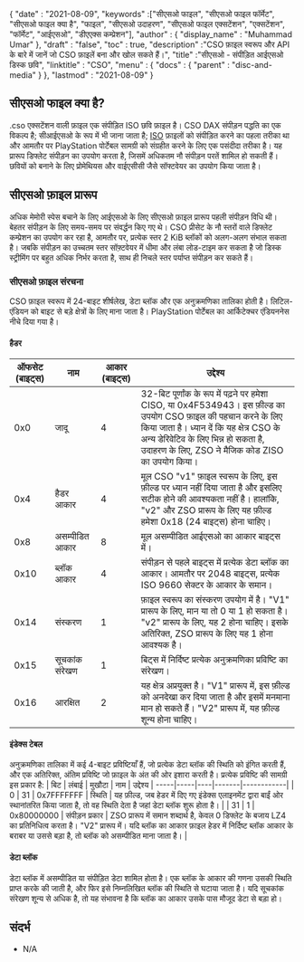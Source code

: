 {
  "date" : "2021-08-09",
  "keywords" :["सीएसओ फाइल", "सीएसओ फाइल फॉर्मेट", "सीएसओ फाइल क्या है", "फाइल", "सीएसओ उदाहरण", "सीएसओ फाइल एक्सटेंशन", "एक्सटेंशन", "फॉर्मेट", "आईएसओ", "डीएएक्स कम्प्रेशन"],
  "author" : {
    "display_name" : "Muhammad Umar"
},
  "draft" : "false",
   "toc" : true,
  "description" :"CSO फ़ाइल स्वरूप और API के बारे में जानें जो CSO फ़ाइलें बना और खोल सकते हैं।",
  "title" :"सीएसओ - संपीड़ित आईएसओ डिस्क छवि",
  "linktitle" : "CSO",
  "menu" : {
    "docs" : {
      "parent" : "disc-and-media"
}
},
  "lastmod" : "2021-08-09"
}

## सीएसओ फाइल क्या है?

.cso एक्सटेंशन वाली फ़ाइल एक संपीड़ित ISO छवि फ़ाइल है। CSO DAX संपीड़न पद्धति का एक विकल्प है; सीआईएसओ के रूप में भी जाना जाता है; [ISO](/hi/compression/iso/) फ़ाइलों को संपीड़ित करने का पहला तरीका था और आमतौर पर PlayStation पोर्टेबल सामग्री को संग्रहीत करने के लिए एक पसंदीदा तरीका है। यह प्रारूप डिफ्लेट संपीड़न का उपयोग करता है, जिसमें अधिकतम नौ संपीड़न परतें शामिल हो सकती हैं। छवियों को बनाने के लिए प्रोमेथियस और वाईएसीसी जैसे सॉफ्टवेयर का उपयोग किया जाता है।

## सीएसओ फ़ाइल प्रारूप

अधिक मेमोरी स्पेस बचाने के लिए आईएसओ के लिए सीएसओ फ़ाइल प्रारूप पहली संपीड़न विधि थी। बेहतर संपीड़न के लिए समय-समय पर संवर्द्धन किए गए थे। CSO प्रीसेट के नौ स्तरों वाले डिफ्लेट कम्प्रेशन का उपयोग कर रहा है, आमतौर पर, प्रत्येक स्तर 2 KiB ब्लॉकों को अलग-अलग संभाल सकता है। जबकि संपीड़न का उच्चतम स्तर सॉफ़्टवेयर में धीमा और लंबा लोड-टाइम कर सकता है जो डिस्क स्ट्रीमिंग पर बहुत अधिक निर्भर करता है, साथ ही निचले स्तर पर्याप्त संपीड़न कर सकते हैं।

### सीएसओ फ़ाइल संरचना

CSO फ़ाइल स्वरूप में 24-बाइट शीर्षलेख, डेटा ब्लॉक और एक अनुक्रमणिका तालिका होती है। लिटिल-एंडियन को बाइट से बड़े क्षेत्रों के लिए माना जाता है। PlayStation पोर्टेबल का आर्किटेक्चर एंडियननेस नीचे दिया गया है।

#### हैडर

| ऑफसेट (बाइट्स) | नाम | आकार (बाइट्स) | उद्देश्य |
----------|----------|--------------|---------|
| 0x0 | जादू | 4 | 32-बिट पूर्णांक के रूप में पढ़ने पर हमेशा CISO, या 0x4F534943। इस फ़ील्ड का उपयोग CSO फ़ाइल की पहचान करने के लिए किया जाता है। ध्यान दें कि यह क्षेत्र CSO के अन्य डेरिवेटिव के लिए भिन्न हो सकता है, उदाहरण के लिए, ZSO ने मैजिक कोड ZISO का उपयोग किया। |
| 0x4 | हैडर आकार | 4 | मूल CSO "v1" फ़ाइल स्वरूप के लिए, इस फ़ील्ड पर ध्यान नहीं दिया जाता है और इसलिए सटीक होने की आवश्यकता नहीं है। हालांकि, "v2" और ZSO प्रारूप के लिए यह फ़ील्ड हमेशा 0x18 (24 बाइट्स) होना चाहिए। |
| 0x8 | असम्पीडित आकार | 8 | मूल असम्पीडित आईएसओ का आकार बाइट्स में। |
| 0x10 | ब्लॉक आकार | 4 | संपीड़न से पहले बाइट्स में प्रत्येक डेटा ब्लॉक का आकार। आमतौर पर 2048 बाइट्स, प्रत्येक ISO 9660 सेक्टर के आकार के समान। |
| 0x14 | संस्करण | 1 | फ़ाइल स्वरूप का संस्करण उपयोग में है। "V1" प्रारूप के लिए, मान या तो 0 या 1 हो सकता है। "v2" प्रारूप के लिए, यह 2 होना चाहिए। इसके अतिरिक्त, ZSO प्रारूप के लिए यह 1 होना आवश्यक है।
| 0x15 | सूचकांक संरेखण | 1 | बिट्स में निर्दिष्ट प्रत्येक अनुक्रमणिका प्रविष्टि का संरेखण। |
| 0x16 | आरक्षित | 2 | यह क्षेत्र अप्रयुक्त है। "V1" प्रारूप में, इस फ़ील्ड को अनदेखा कर दिया जाता है और इसमें मनमाना मान हो सकते हैं। "V2" प्रारूप में, यह फ़ील्ड शून्य होना चाहिए। |

#### इंडेक्स टेबल

अनुक्रमणिका तालिका में कई 4-बाइट प्रविष्टियाँ हैं, जो प्रत्येक डेटा ब्लॉक की स्थिति को इंगित करती हैं, और एक अतिरिक्त, अंतिम प्रविष्टि जो फ़ाइल के अंत की ओर इशारा करती है।
प्रत्येक प्रविष्टि की सामग्री इस प्रकार है:
| बिट | लंबाई | मुखौटा | नाम | उद्देश्य |
-----|-----|----|-------|------------|
| 0 | 31 | 0x7FFFFFFF | स्थिति | यह फ़ील्ड, जब हेडर में दिए गए इंडेक्स एलाइनमेंट द्वारा बाईं ओर स्थानांतरित किया जाता है, तो वह स्थिति देता है जहां डेटा ब्लॉक शुरू होता है। |
| 31 | 1 | 0x80000000 | संपीड़न प्रकार | ZSO प्रारूप में समान शब्दार्थ है, केवल 0 डिफ्लेट के बजाय LZ4 का प्रतिनिधित्व करता है। "V2" प्रारूप में। यदि ब्लॉक का आकार फ़ाइल हेडर में निर्दिष्ट ब्लॉक आकार के बराबर या उससे बड़ा है, तो ब्लॉक को असम्पीडित माना जाता है। |

#### डेटा ब्लॉक

डेटा ब्लॉक में असम्पीडित या संपीड़ित डेटा शामिल होता है। एक ब्लॉक के आकार की गणना उसकी स्थिति प्राप्त करके की जाती है, और फिर इसे निम्नलिखित ब्लॉक की स्थिति से घटाया जाता है। यदि सूचकांक संरेखण शून्य से अधिक है, तो यह संभावना है कि ब्लॉक का आकार उसके पास मौजूद डेटा से बड़ा हो।


## संदर्भ

* N/A

